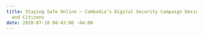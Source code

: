 ```yaml
---
title: Staying Safe Online – Cambodia’s Digital Security Campaign Designed for SMEs
  and Citizens
date: 2020-07-10 08:42:00 -04:00
---
```


